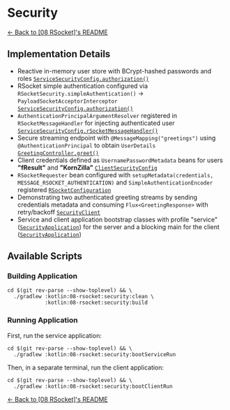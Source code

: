 # Security

[← Back to \[08 RSocket\]'s README](../README.md)

## Implementation Details

- Reactive in-memory user store with BCrypt-hashed passwords and roles [`ServiceSecurityConfig.authorization()`](./src/main/kotlin/com/fResult/rsocket/service/ServiceSecurityConfig.kt)
- RSocket simple authentication configured via `RSocketSecurity.simpleAuthentication()` → `PayloadSocketAcceptorInterceptor` [`ServiceSecurityConfig.authorization()`](./src/main/kotlin/com/fResult/rsocket/service/ServiceSecurityConfig.kt)
- `AuthenticationPrincipalArgumentResolver` registered in `RSocketMessageHandler` for injecting authenticated user [`ServiceSecurityConfig.rSocketMessageHandler()`](./src/main/kotlin/com/fResult/rsocket/service/ServiceSecurityConfig.kt)
- Secure streaming endpoint with `@MessageMapping("greetings")` using `@AuthenticationPrincipal` to obtain `UserDetails` [`GreetingController.greet()`](./src/main/kotlin/com/fResult/rsocket/service/GreetingController.kt)
- Client credentials defined as `UsernamePasswordMetadata` beans for users **"fResult"** and **"KornZilla"** [`ClientSecurityConfig`](./src/main/kotlin/com/fResult/rsocket/client/ClientSecurityConfig.kt)
- `RSocketRequester` bean configured with `setupMetadata(credentials, MESSAGE_RSOCKET_AUTHENTICATION)` and `SimpleAuthenticationEncoder` registered [`RSocketConfiguration`](./src/main/kotlin/com/fResult/rsocket/client/RSocketConfiguration.kt)
- Demonstrating two authenticated greeting streams by sending credentials metadata and consuming `Flux<GreetingResponse>` with retry/backoff [`SecurityClient`](./src/main/kotlin/com/fResult/rsocket/client/SecurityClient.kt)
- Service and client application bootstrap classes with profile "service" ([`SecurityApplication`](./src/main/kotlin/com/fResult/rsocket/service/SecurityApplication.kt)) for the server and a blocking main for the client ([`SecurityApplication`](./src/main/kotlin/com/fResult/rsocket/client/SecurityApplication.kt))

## Available Scripts

### Building Application

```shell
cd $(git rev-parse --show-toplevel) && \
  ./gradlew :kotlin:08-rsocket:security:clean \
            :kotlin:08-rsocket:security:build
```

### Running Application

First, run the service application:

```shell
cd $(git rev-parse --show-toplevel) && \
  ./gradlew :kotlin:08-rsocket:security:bootServiceRun
```

Then, in a separate terminal, run the client application:

```shell
cd $(git rev-parse --show-toplevel) && \
  ./gradlew :kotlin:08-rsocket:security:bootClientRun
```

[← Back to \[08 RSocket\]'s README](../README.md)

